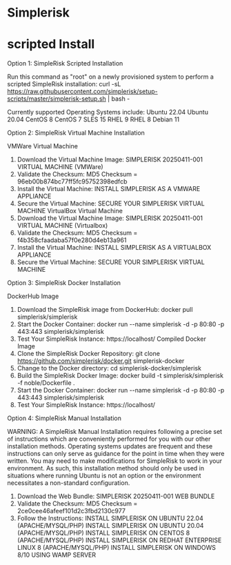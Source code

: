 # Simplerisk
# scripted Install 

Option 1: SimpleRisk Scripted Installation

Run this command as "root" on a newly provisioned system to perform a scripted SimpleRisk installation:
curl -sL https://raw.githubusercontent.com/simplerisk/setup-scripts/master/simplerisk-setup.sh | bash -

Currently supported Operating Systems include:
Ubuntu 22.04
Ubuntu 20.04
CentOS 8
CentOS 7
SLES 15
RHEL 9
RHEL 8
Debian 11


Option 2: SimpleRisk Virtual Machine Installation

VMWare Virtual Machine
1) Download the Virtual Machine Image:
SIMPLERISK 20250411-001 VIRTUAL MACHINE (VMWare)
2) Validate the Checksum:
MD5 Checksum = 96eb00b874bc77ff5fc95752398edfcb
3) Install the Virtual Machine:
INSTALL SIMPLERISK AS A VMWARE APPLIANCE
4) Secure the Virtual Machine:
SECURE YOUR SIMPLERISK VIRTUAL MACHINE
VirtualBox Virtual Machine
1) Download the Virtual Machine Image:
SIMPLERISK 20250411-001 VIRTUAL MACHINE (Virtualbox)
2) Validate the Checksum:
MD5 Checksum = f4b358cfaadaba57f0e280d4eb13a961
3) Install the Virtual Machine:
INSTALL SIMPLERISK AS A VIRTUALBOX APPLIANCE
4) Secure the Virtual Machine:
SECURE YOUR SIMPLERISK VIRTUAL MACHINE

Option 3: SimpleRisk Docker Installation

DockerHub Image
1) Download the SimpleRisk image from DockerHub:
docker pull simplerisk/simplerisk
2) Start the Docker Container:
docker run --name simplerisk -d -p 80:80 -p 443:443 simplerisk/simplerisk
3) Test Your SimpleRisk Instance:
https://localhost/
Compiled Docker Image
1) Clone the SimpleRisk Docker Repository:
git clone https://github.com/simplerisk/docker.git simplerisk-docker
2) Change to the Docker directory:
cd simplerisk-docker/simplerisk
3) Build the SimpleRisk Docker Image:
docker build -t simplerisk/simplerisk -f noble/Dockerfile .
4) Start the Docker Container:
docker run --name simplerisk -d -p 80:80 -p 443:443 simplerisk/simplerisk
5) Test Your SimpleRisk Instance:
https://localhost/

Option 4: SimpleRisk Manual Installation

WARNING: A SimpleRisk Manual Installation requires following a precise set of instructions which are conveniently performed for you with our other installation methods. Operating systems updates are frequent and these instructions can only serve as guidance for the point in time when they were written. You may need to make modifications for SimpleRisk to work in your environment. As such, this installation method should only be used in situations where running Ubuntu is not an option or the environment necessitates a non-standard configuration.


1) Download the Web Bundle:
SIMPLERISK 20250411-001 WEB BUNDLE
2) Validate the Checksum:
MD5 Checksum = 2ce0cee46afeef101d2c3fbd2130c977
3) Follow the Instructions:
INSTALL SIMPLERISK ON UBUNTU 22.04 (APACHE/MYSQL/PHP)
INSTALL SIMPLERISK ON UBUNTU 20.04 (APACHE/MYSQL/PHP)
INSTALL SIMPLERISK ON CENTOS 8 (APACHE/MYSQL/PHP)
INSTALL SIMPLERISK ON REDHAT ENTERPRISE LINUX 8 (APACHE/MYSQL/PHP)
INSTALL SIMPLERISK ON WINDOWS 8/10 USING WAMP SERVER
